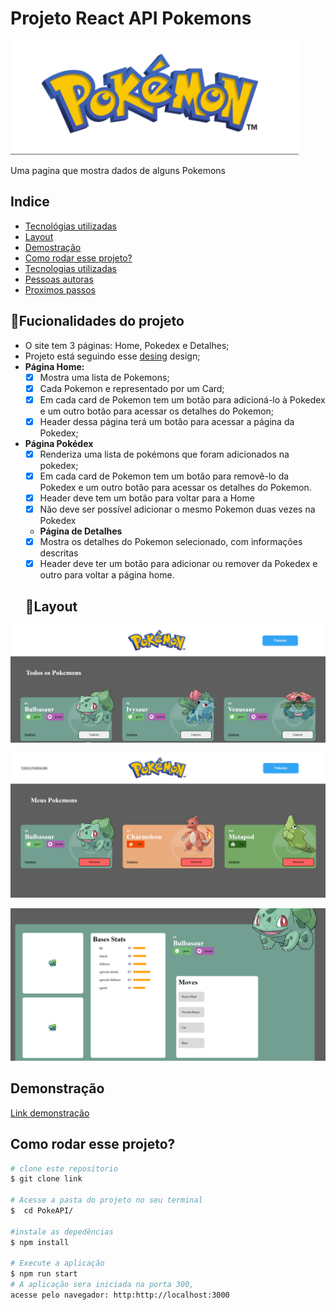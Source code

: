 # Projeto React API Pokemons

![PokeAPI](./assests/homePage.png)

Uma pagina que mostra dados de alguns Pokemons

## Indice
- <a href="#Tecnológias-utilizadas"> Tecnológias utilizadas</a>
- <a href="#layout ">Layout </a>
- <a href="#demostração ">Demostração </a>
- <a href="#comorodaresseprojeto ">Como rodar esse projeto?</a>
- <a href="#tecnologiasutilizadas ">Tecnologias utilizadas</a>
- <a href="#pessoasautoras">Pessoas autoras</a>
- <a href="#proximospassos ">Proximos passos</a>

## 📱Fucionalidades do projeto

- O site tem 3 páginas: Home, Pokedex e Detalhes;
-  Projeto está seguindo esse <a href="https://www.figma.com/file/KseyA2Ofghiek2Cy3ZaDre/Poked%C3%A9x" >desing</a> design;
- **Página Home:**
	- [X]  Mostra uma lista de Pokemons;
	- [X] Cada Pokemon e representado por um Card;
	- [X] Em cada card de Pokemon tem um botão para adicioná-lo à Pokedex e um outro botão para acessar os detalhes do Pokemon;
	- [X] Header dessa página terá um botão para acessar a página da Pokedex;
- **Página Pokédex**
	- [X] Renderiza uma lista de pokémons que foram adicionados na pokedex;
	- [X] Em cada card de Pokemon tem um botão para removê-lo da Pokedex e um outro botão para acessar os detalhes do Pokemon.
	- [X] Header deve tem um botão para voltar para a Home
	- [X] Não deve ser possível adicionar o mesmo Pokemon duas vezes na Pokedex
    - **Página de Detalhes**
	- [X] Mostra os detalhes do Pokemon selecionado, com informações descritas
	- [X] Header deve ter um botão para adicionar ou remover da Pokedex e outro para voltar a página home.

    ## 👀Layout
![Pagina Home](./assests/headerHome.png)

![Pagina Pokedex](./assests/pokedex.png)

![Pagina Detalhes](./assests/detalhes.png)


## Demonstração

[Link demonstração](https://projetolabenuapismatheusbarbosaa.surge.sh/)

## Como rodar esse projeto?

```bash
# clone este repositorio
$ git clone link

# Acesse a pasta do projeto no seu terminal
$  cd PokeAPI/

#instale as depedências
$ npm install

# Execute a aplicação
$ npm run start
# A aplicação sera iniciada na porta 300, 
acesse pelo navegador: http:http://localhost:3000
```
